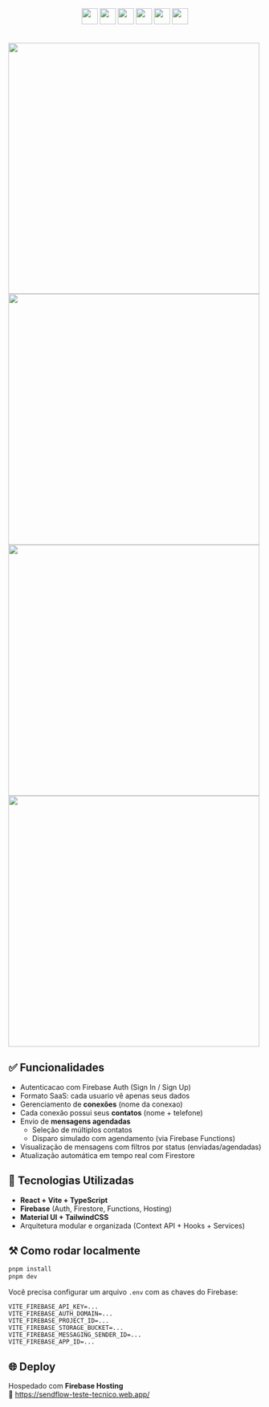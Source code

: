 <div align="center">
  <image height="32em" src="https://img.shields.io/badge/TypeScript-3178C6?style=for-the-badge&logo=typescript&logoColor=white"/>
  <image height="32em" src="https://img.shields.io/badge/Vite-646CFF?style=for-the-badge&logo=Vite&logoColor=white" />
  <image height="32em" src="https://shields.io/badge/react-black?logo=react&style=for-the-badge" />
  <image height="32em" src="https://img.shields.io/badge/firebase-ffca28?style=for-the-badge&logo=firebase&logoColor=black"/>
  <image height="32em" src="https://img.shields.io/badge/Tailwind_CSS-grey?style=for-the-badge&logo=tailwind-css&logoColor=38B2AC" />
  <image height="32em" src="https://img.shields.io/badge/Material%20UI-007FFF?style=for-the-badge&logo=mui&logoColor=white" />
</div>
<br>
<br>
<img width="500" src="https://github.com/user-attachments/assets/659959c2-49d0-4429-b68e-dd84a3f85a3c" />
<img width="500" src="https://github.com/user-attachments/assets/8708cd9e-33e6-4d20-8f4e-245516fd80ea" />
<img width="500" src="https://github.com/user-attachments/assets/c1ea113e-8113-499c-8e0a-283c76cdc639" />
<img width="500" src="https://github.com/user-attachments/assets/8a1d9deb-4fd9-4e6b-8f54-b1f896e0d847" />


## ✅ Funcionalidades

- Autenticacao com Firebase Auth (Sign In / Sign Up)
- Formato SaaS: cada usuario vê apenas seus dados
- Gerenciamento de **conexões** (nome da conexao)
- Cada conexão possui seus **contatos** (nome + telefone)
- Envio de **mensagens agendadas**
  - Seleção de múltiplos contatos
  - Disparo simulado com agendamento (via Firebase Functions)
- Visualização de mensagens com filtros por status (enviadas/agendadas)
- Atualização automática em tempo real com Firestore

## 🚀 Tecnologias Utilizadas

- **React + Vite + TypeScript**
- **Firebase** (Auth, Firestore, Functions, Hosting)
- **Material UI + TailwindCSS**
- Arquitetura modular e organizada (Context API + Hooks + Services)

## ⚒️ Como rodar localmente

```bash
pnpm install
pnpm dev
```

Você precisa configurar um arquivo `.env` com as chaves do Firebase:

```env
VITE_FIREBASE_API_KEY=...
VITE_FIREBASE_AUTH_DOMAIN=...
VITE_FIREBASE_PROJECT_ID=...
VITE_FIREBASE_STORAGE_BUCKET=...
VITE_FIREBASE_MESSAGING_SENDER_ID=...
VITE_FIREBASE_APP_ID=...
```

## 🌐 Deploy

Hospedado com **Firebase Hosting**  
🔗 https://sendflow-teste-tecnico.web.app/
